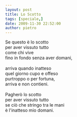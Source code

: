 ```yaml
---
layout: post
title: Lo Scotto
tags: [speciale,]
date: 2009-11-30 22:52:00
author: pietro
---
```

Se questo è lo scotto<br/>per aver vissuto tutto<br/>come chi vive<br/>fino in fondo senza aver domani,<br/><br/>arriva quando inatteso<br/>quel giorno cupo e offeso<br/>purtroppo o per fortuna,<br/>arriva e non contieni.<br/><br/>Pagherò lo scotto<br/>per aver vissuto tutto<br/>se ciò che stringo tra le mani<br/>è l'inatteso mio domani.
